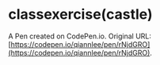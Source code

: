 # classexercise(castle)

A Pen created on CodePen.io. Original URL: [https://codepen.io/qiannlee/pen/rNjdGRO](https://codepen.io/qiannlee/pen/rNjdGRO).


